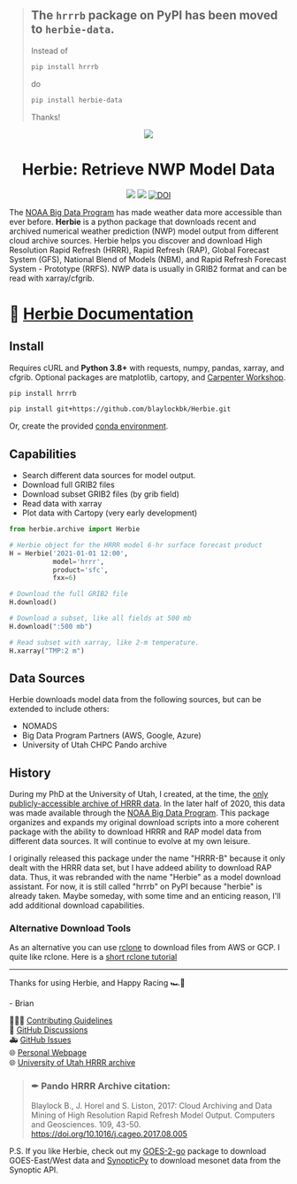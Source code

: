 > ## The `hrrrb` package on PyPI has been moved to `herbie-data`.
>
> Instead of 
> ```bash
> pip install hrrrb
> ```
> do
> ```bash
> pip install herbie-data
> ```
> Thanks!

<div
  align="center"
>

![](https://github.com/blaylockbk/Herbie/blob/master/docs/_static/HerbieLogo2_tan_transparent.png?raw=true)

# Herbie: Retrieve NWP Model Data

<!-- Badges -->
[![](https://img.shields.io/pypi/v/hrrrb)](https://pypi.python.org/pypi/hrrrb/)
![](https://img.shields.io/github/license/blaylockbk/Herbie)
[![DOI](https://zenodo.org/badge/275214142.svg)](https://zenodo.org/badge/latestdoi/275214142)
<!-- (Badges) -->

</div>

The [NOAA Big Data Program](https://www.noaa.gov/information-technology/big-data) has made weather data more accessible than ever before. **Herbie** is a python package that downloads recent and archived numerical weather prediction (NWP) model output from different cloud archive sources. Herbie helps you discover and download High Resolution Rapid Refresh (HRRR), Rapid Refresh (RAP), Global Forecast System (GFS), National Blend of Models (NBM), and Rapid Refresh Forecast System - Prototype (RRFS). NWP data is usually in GRIB2 format and can be read with xarray/cfgrib.

# 📔 [Herbie Documentation](https://blaylockbk.github.io/Herbie/_build/html/)

## Install

Requires cURL and **Python 3.8+** with requests, numpy, pandas, xarray, and cfgrib. Optional packages are matplotlib, cartopy, and [Carpenter Workshop](https://github.com/blaylockbk/Carpenter_Workshop).

```bash
pip install hrrrb

pip install git+https://github.com/blaylockbk/Herbie.git
```

Or, create the provided [conda environment](https://github.com/blaylockbk/Herbie/blob/master/environment.yml).

## Capabilities

- Search different data sources for model output.
- Download full GRIB2 files
- Download subset GRIB2 files (by grib field)
- Read data with xarray
- Plot data with Cartopy (very early development)

```python
from herbie.archive import Herbie

# Herbie object for the HRRR model 6-hr surface forecast product
H = Herbie('2021-01-01 12:00',
           model='hrrr',
           product='sfc',
           fxx=6)

# Download the full GRIB2 file
H.download()

# Download a subset, like all fields at 500 mb
H.download(":500 mb")

# Read subset with xarray, like 2-m temperature.
H.xarray("TMP:2 m")
```

## Data Sources

Herbie downloads model data from the following sources, but can be extended to include others:

- NOMADS
- Big Data Program Partners (AWS, Google, Azure)
- University of Utah CHPC Pando archive

## History

During my PhD at the University of Utah, I created, at the time, the [only publicly-accessible archive of HRRR data](http://hrrr.chpc.utah.edu/). In the later half of 2020, this data was made available through the [NOAA Big Data Program](https://www.noaa.gov/information-technology/big-data). This package organizes and expands my original download scripts into a more coherent package with the ability to download HRRR and RAP model data from different data sources. It will continue to evolve at my own leisure.

I originally released this package under the name "HRRR-B" because it only dealt with the HRRR data set, but I have addeed ability to download RAP data. Thus, it was rebranded with the name "Herbie" as a model download assistant. For now, it is still called "hrrrb" on PyPI because "herbie" is already taken. Maybe someday, with some time and an enticing reason, I'll add additional download capabilities. 

### Alternative Download Tools

As an alternative you can use [rclone](https://rclone.org/) to download files from AWS or GCP. I quite like rclone. Here is a [short rclone tutorial](https://github.com/blaylockbk/pyBKB_v3/blob/master/rclone_howto.md)

---

Thanks for using Herbie, and Happy Racing 🏎🏁

\- Brian  

👨🏻‍💻 [Contributing Guidelines](https://blaylockbk.github.io/Herbie/_build/html/user_guide/contribute.html)  
💬 [GitHub Discussions](https://github.com/blaylockbk/Herbie/discussions)  
🚑 [GitHub Issues](https://github.com/blaylockbk/Herbie/issues)  
🌐 [Personal Webpage](http://home.chpc.utah.edu/~u0553130/Brian_Blaylock/home.html)  
🌐 [University of Utah HRRR archive](http://hrrr.chpc.utah.edu/)  

> ### ✒ Pando HRRR Archive citation:
>
> Blaylock B., J. Horel and S. Liston, 2017: Cloud Archiving and Data Mining of High Resolution Rapid Refresh Model Output. Computers and Geosciences. 109, 43-50. https://doi.org/10.1016/j.cageo.2017.08.005

P.S. If you like Herbie, check out my [GOES-2-go](https://github.com/blaylockbk/goes2go) package to download GOES-East/West data and [SynopticPy](https://github.com/blaylockbk/SynopticPy) to download mesonet data from the Synoptic API.

